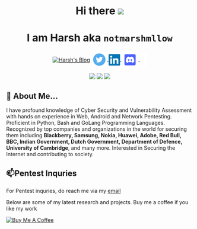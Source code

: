 <h1 align=center>Hi there  <img src="https://raw.githubusercontent.com/aemmadi/aemmadi/master/wave.gif" width="30"></h1>

<h1 align=center> I am Harsh aka <code>notmarshmllow</code> </h1>

<p align=center>
<a href="https://notmarshmllow.github.io"><img align="center" alt="Harsh's Blog" width="42px" src="https://user-images.githubusercontent.com/60079743/179577892-d025de13-f1b4-4377-b53d-94a8475d5ffa.png" /></a>
<a href="https://twitter.com/notmarshmllow"><img align="center" alt="Harsh's Twitter" width="42px" src="https://github.com/notmarshmllow/notmarshmllow/blob/main/image-removebg-preview%20(4).png?raw=true" /> </a>
<a href="https://linkedin.com/in/harshparekh11"><img align="center" alt="Harsh's LinkedIn" width="31px" src="https://github.com/notmarshmllow/notmarshmllow/blob/main/image-removebg-preview%20(5).png?raw=true" /> </a>
<a href="https://discordapp.com/users/603679966705483786"><img align="center" alt="Harsh's Discord" width="46px" src="https://github.com/notmarshmllow/notmarshmllow/blob/main/discord%20logo.png?raw=true" /> </a>
  <a href="https://hackerone.com/notmarshmllow21"><img align="center" alt="Harsh's Hackerone" width="18px" src="https://github.com/notmarshmllow/notmarshmllow/blob/main/h1.png?raw=true" /></a> 
</p>

<p align=center>
  <img src="https://img.shields.io/badge/Blogger-FF5722?style=for-the-badge&logo=blogger&logoColor=white">
  <img src="https://img.shields.io/badge/HackerOne-000000?style=for-the-badge&logo=hackerone&logoColor=white">
  <img src="https://img.shields.io/badge/Ethical%20Hacker-696969?style=for-the-badge&logoColor=white">
  
</p>

## 💬 About Me...

I have profound knowledge of Cyber Security and Vulnerability Assessment with hands on experience in Web, Android and Network Pentesting. Proficient in Python, Bash and GoLang Programming Languages. Recognized by top companies and organizations in the world for securing them including <b>Blackberry, Samsung, Nokia, Huawei, Adobe, Red Bull, BBC, Indian Government, Dutch Government, Department of Defence, University of Cambridge</b>, and many more. Interested in Securing the Internet and contributing to society. 


## 📫Pentest Inquries

For Pentest inquries, do reach me via my <a href=mailto:harshparekh3703@gmail.com>email</a>

Below are some of my latest research and projects. Buy me a coffee if you like my work

<a href="https://www.buymeacoffee.com/notmarshmllow" target="_blank"><img src="https://cdn.buymeacoffee.com/buttons/v2/default-yellow.png" alt="Buy Me A Coffee" style="height: 60px !important;width: 217px !important;" ></a>

<!--
**notmarshmllow/notmarshmllow** is a ✨ _special_ ✨ repository because its `README.md` (this file) appears on your GitHub profile.

Here are some ideas to get you started:

- 🔭 I’m currently working on ...
- 🌱 I’m currently learning ...
- 👯 I’m looking to collaborate on ...
- 🤔 I’m looking for help with ...
- 💬 Ask me about ...
- 📫 How to reach me: ...
- 😄 Pronouns: ...
- ⚡ Fun fact: ...
-->
